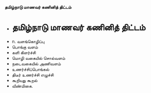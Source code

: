 **தமிழ்நாடு மாணவர் கணினித் திட்டம்**
- # தமிழ்நாடு மாணவர் கணினித் திட்டம்
- n. வளங்கொழிப்பு
- பொங்கு வளம்
- களி கிளர்ச்சி
- மொழி வகையில் சொல்வளம்
- நடைவகையில் அணிவளம்
- உணர்ச்சிப்பொங்கல்
- திடீர் உணர்ச்சி எழுச்சி
- கூறியது கூறல்
- வீண்மிகை.


